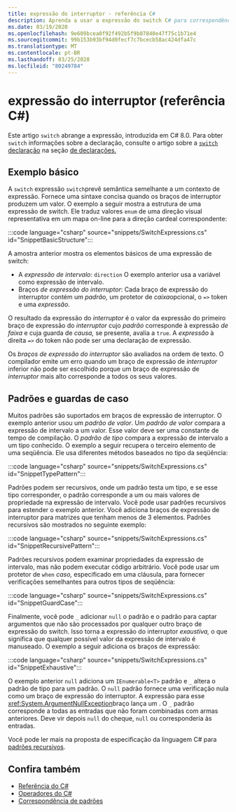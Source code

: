 ```yaml
---
title: expressão do interruptor - referência C#
description: Aprenda a usar a expressão do switch C# para correspondência de padrões e outras introspecções de dados
ms.date: 03/19/2020
ms.openlocfilehash: 9e609bcea0f92f492b5f9b07840e47f75c1b71e4
ms.sourcegitcommit: 99b153b93bf94d0fecf7c7bcecb58ac424dfa47c
ms.translationtype: MT
ms.contentlocale: pt-BR
ms.lasthandoff: 03/25/2020
ms.locfileid: "80249784"
---
```

# <a name="switch-expression-c-reference"></a>expressão do interruptor (referência C#)

Este artigo `switch` abrange a expressão, introduzida em C# 8.0. Para obter `switch` informações sobre a declaração, consulte o artigo sobre a [ `switch` declaração](../keywords/switch.md) na seção [de declarações.](../keywords/index.md)

## <a name="basic-example"></a>Exemplo básico

A `switch` expressão `switch`prevê semântica semelhante a um contexto de expressão. Fornece uma sintaxe concisa quando os braços de interruptor produzem um valor. O exemplo a seguir mostra a estrutura de uma expressão de switch. Ele traduz valores `enum` de uma direção visual representativa em um mapa on-line para a direção cardeal correspondente:

:::code language="csharp" source="snippets/SwitchExpressions.cs" id="SnippetBasicStructure":::

A amostra anterior mostra os elementos básicos de uma expressão de switch:

- A *expressão de intervalo*: `direction` O exemplo anterior usa a variável como expressão de intervalo.
- Braços *de expressão do interruptor*: Cada braço de expressão do interruptor contém um *padrão,* um protetor de *caixa*opcional, o `=>` token e uma *expressão*.

O resultado da expressão do *interruptor* é o valor da expressão do primeiro braço de expressão do *interruptor* cujo *padrão* corresponde à expressão *de faixa* e cuja guarda de *causa,* se presente, avalia a `true`. A *expressão* à direita `=>` do token não pode ser uma declaração de expressão.

Os *braços de expressão do interruptor* são avaliados na ordem de texto. O compilador emite um erro quando um braço de expressão de *interruptor* inferior não pode ser escolhido porque um braço de expressão de *interruptor* mais alto corresponde a todos os seus valores.

## <a name="patterns-and-case-guards"></a>Padrões e guardas de caso

Muitos padrões são suportados em braços de expressão de interruptor. O exemplo anterior usou um *padrão de valor*. Um *padrão de valor* compara a expressão de intervalo a um valor. Esse valor deve ser uma constante de tempo de compilação. O *padrão de tipo* compara a expressão de intervalo a um tipo conhecido. O exemplo a seguir recupera o terceiro elemento de uma seqüência. Ele usa diferentes métodos baseados no tipo da seqüência:

:::code language="csharp" source="snippets/SwitchExpressions.cs" id="SnippetTypePattern":::

Padrões podem ser recursivos, onde um padrão testa um tipo, e se esse tipo corresponder, o padrão corresponde a um ou mais valores de propriedade na expressão de intervalo. Você pode usar padrões recursivos para estender o exemplo anterior. Você adiciona braços de expressão de interruptor para matrizes que tenham menos de 3 elementos. Padrões recursivos são mostrados no seguinte exemplo:

:::code language="csharp" source="snippets/SwitchExpressions.cs" id="SnippetRecursivePattern":::

Padrões recursivos podem examinar propriedades da expressão de intervalo, mas não podem executar código arbitrário. Você pode usar um protetor de `when` *caso,* especificado em uma cláusula, para fornecer verificações semelhantes para outros tipos de seqüência:

:::code language="csharp" source="snippets/SwitchExpressions.cs" id="SnippetGuardCase":::

Finalmente, você pode `_` adicionar `null` o padrão e o padrão para captar argumentos que não são processados por qualquer outro braço de expressão do switch. Isso torna a expressão do interruptor *exaustiva,* o que significa que qualquer possível valor da expressão de intervalo é manuseado. O exemplo a seguir adiciona os braços de expressão:

:::code language="csharp" source="snippets/SwitchExpressions.cs" id="SnippetExhaustive":::

O exemplo anterior `null` adiciona um `IEnumerable<T>` padrão e `_` altera o padrão de tipo para um padrão. O `null` padrão fornece uma verificação nula como um braço de expressão do interruptor. A expressão para esse <xref:System.ArgumentNullException>braço lança um . O `_` padrão corresponde a todas as entradas que não foram combinadas com armas anteriores. Deve vir depois `null` do cheque, `null` ou corresponderia às entradas.

Você pode ler mais na proposta de especificação da linguagem C# para [padrões recursivos](~/_csharplang/proposals/csharp-8.0/patterns.md#switch-expression).

## <a name="see-also"></a>Confira também

- [Referência do C#](../index.md)
- [Operadores do C#](index.md)
- [Correspondência de padrões](../../pattern-matching.md)
